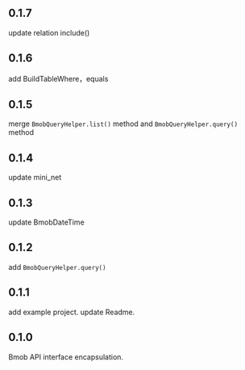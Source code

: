 ## 0.1.7
update relation include()

## 0.1.6
add BuildTableWhere，equals

## 0.1.5
merge `BmobQueryHelper.list()` method and `BmobQueryHelper.query()` method

## 0.1.4
update mini_net

## 0.1.3
update BmobDateTime

## 0.1.2
add `BmobQueryHelper.query()`

## 0.1.1
add example project. update Readme.

## 0.1.0
Bmob API interface encapsulation.
